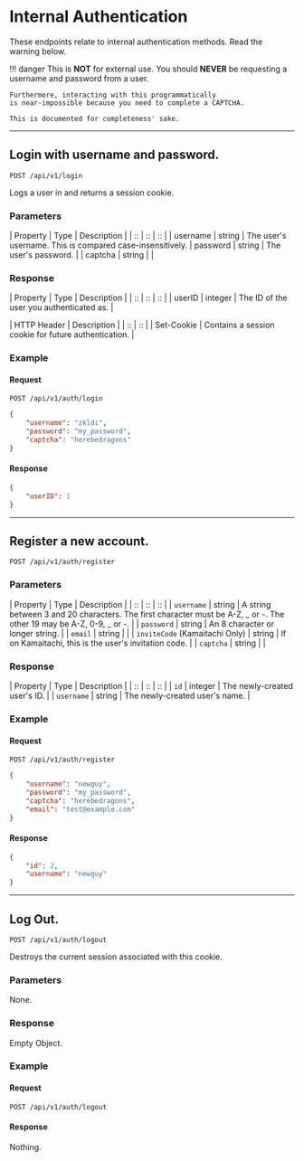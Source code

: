 # Internal Authentication

These endpoints relate to internal authentication methods. Read the warning below.

!!! danger
	This is **NOT** for external use. You should **NEVER**
	be requesting a username and password from a user.

	Furthermore, interacting with this programmatically
	is near-impossible because you need to complete a CAPTCHA.

	This is documented for completeness' sake.

*****

## Login with username and password.

```POST /api/v1/login```

Logs a user in and returns a session cookie.

### Parameters

| Property | Type | Description |
| :: | :: | :: |
| username | string | The user's username. This is compared case-insensitively.
| password | string | The user's password. |
| captcha | string | |

### Response

| Property | Type | Description |
| :: | :: | :: |
| userID | integer | The ID of the user you authenticated as. |

| HTTP Header | Description |
| :: | :: |
| Set-Cookie | Contains a session cookie for future authentication. |

### Example

#### Request

```
POST /api/v1/auth/login
```

```json
{
	"username": "zkldi",
	"password": "my_password",
	"captcha": "herebedragons"
}
```

#### Response
```json
{
	"userID": 1
}
```

*****

## Register a new account.

`POST /api/v1/auth/register`

### Parameters

| Property | Type | Description |
| :: | :: | :: |
| `username` | string | A string between 3 and 20 characters. The first character must be A-Z, _ or -. The other 19 may be A-Z, 0-9, _ or -. |
| `password` | string | An 8 character or longer string. |
| `email` | string | |
| `inviteCode` (Kamaitachi Only) | string | If on Kamaitachi, this is the user's invitation code. |
| `captcha` | string | |


### Response

| Property | Type | Description |
| :: | :: | :: |
| `id` | integer | The newly-created user's ID. |
| `username` | string | The newly-created user's name. |

### Example

#### Request
```
POST /api/v1/auth/register
```

```json
{
	"username": "newguy",
	"password": "my_password",
	"captcha": "herebedragons",
	"email": "test@example.com"
}
```

#### Response

```json
{
	"id": 2,
	"username": "newguy"
}
```

*****

## Log Out.

`POST /api/v1/auth/logout`

Destroys the current session associated with this cookie.

### Parameters

None.

### Response

Empty Object.

### Example

#### Request
```
POST /api/v1/auth/logout
```

#### Response

Nothing.
